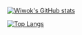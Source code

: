 [![Wiwok's GitHub stats](https://github-readme-stats.vercel.app/api?username=Wiwok&count_private=true&show_icons=true&theme=react)](https://github.com/anuraghazra/github-readme-stats)

[![Top Langs](https://github-readme-stats.vercel.app/api/top-langs/?username=Wiwok)](https://github.com/Wiwok/)
